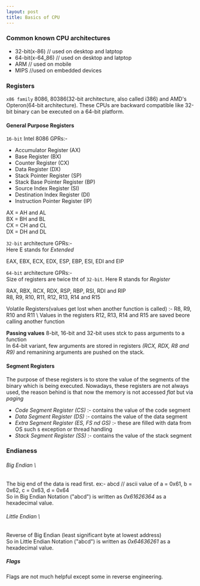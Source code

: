 ```yaml
---
layout: post
title: Basics of CPU
---
```


### Common known CPU architectures
* 32-bit(x-86)    // used on desktop and latptop
* 64-bit(x-64_86) // used on desktop and latptop
* ARM   // used on mobile
* MIPS  //used on embedded devices

### Registers
`x86 family`
8086, 80386(32-bit architecture, also called i386) and AMD's Opteron(64-bit architecture).
These CPUs are backward compatible like 32-bit binary can be executed on a 64-bit platform.

#### General Purpose Registers
`16-bit` Intel 8086 GPRs:-
* Accumulator Register (AX)
* Base Register (BX)
* Counter Register (CX)
* Data Register (DX)
* Stack Pointer Register (SP)
* Stack Base Pointer Register (BP)
* Source Index Register (SI)
* Destination Index Register (DI)
* Instruction Pointer Register (IP)
<p class="message">
AX = AH and AL <br/>
BX = BH and BL <br/>
CX = CH and CL <br/>
DX = DH and DL <br/>
</p>

`32-bit` architecture GPRs:-
\
Here E stands for *Extended*
<p class="message">
EAX, EBX, ECX, EDX, ESP, EBP, ESI, EDI and EIP
</p>

`64-bit` architecture GPRs:-
\
Size of registers are twice tht of `32-bit`. Here R stands for *Register*
<p class="message">
RAX, RBX, RCX, RDX, RSP, RBP, RSI, RDI and RIP
<br/>
R8, R9, R10, R11, R12, R13, R14 and R15
</p>
Volatile Registers(values get lost when another function is called) :- R8, R9, R10 and R11
\
Values in the registers R12, R13, R14 and R15 are saved beore calling another function

__Passing values__
8-bit, 16-bit and 32-bit uses stck to pass arguments to a function
\
In 64-bit variant, few arguments are stored in registers *(RCX, RDX, R8 and R9)* and remanining arguments are pushed on the stack.

#### Segment Registers
The purpose of these registers is to store the value of the segments of the binary which is being executed.
Nowadays, these registers are not always used, the reason behind is that now the memory is not accessed *flat* but via *paging*

* *Code Segment Register (CS)* :- contains the value of the code segment
* *Data Segment Register (DS)* :- contains the value of the data segment
* *Extra Segment Register (ES, FS nd GS)* :- these are filled with data from OS such s exception or thread handling
* *Stack Segment Register (SS)* :- contains the value of the stack segment

### Endianess
###### Big Endian \
The big end of the data is read first.
ex:- abcd  // ascii value of a = 0x61, b = 0x62, c = 0x63, d = 0x64
\
So in Big Endian Notation ("abcd") is written as *0x61626364* as a hexadecimal value.
###### Little Endian \
Reverse of Big Endian (least significant byte at lowest address) \
So in Little Endian Notation ("abcd") is written as
*0x64636261* as a hexadecimal value.

##### Flags
Flags are not much helpful except some in reverse engineering.
